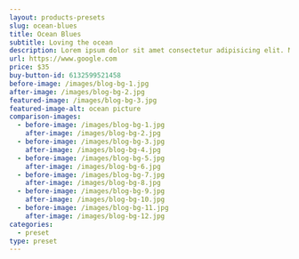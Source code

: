 ```yaml
---
layout: products-presets
slug: ocean-blues
title: Ocean Blues
subtitle: Loving the ocean
description: Lorem ipsum dolor sit amet consectetur adipisicing elit. Maxime dignissimos vitae consequuntur quia, nemo quidem temporibus facilis illo doloribus quis quam quaerat? Blanditiis, quod est neque nulla cumque eveniet dolorem!
url: https://www.google.com
price: $35
buy-button-id: 6132599521458
before-image: /images/blog-bg-1.jpg
after-image: /images/blog-bg-2.jpg
featured-image: /images/blog-bg-3.jpg
featured-image-alt: ocean picture
comparison-images:
  - before-image: /images/blog-bg-1.jpg
    after-image: /images/blog-bg-2.jpg
  - before-image: /images/blog-bg-3.jpg
    after-image: /images/blog-bg-4.jpg
  - before-image: /images/blog-bg-5.jpg
    after-image: /images/blog-bg-6.jpg
  - before-image: /images/blog-bg-7.jpg
    after-image: /images/blog-bg-8.jpg
  - before-image: /images/blog-bg-9.jpg
    after-image: /images/blog-bg-10.jpg
  - before-image: /images/blog-bg-11.jpg
    after-image: /images/blog-bg-12.jpg
categories:
  - preset
type: preset
---
```







